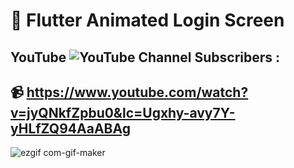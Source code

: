 # :art:   Flutter Animated Login Screen

## YouTube ![YouTube Channel Subscribers](https://img.shields.io/youtube/channel/subscribers/UCYiZceCCbaRLP27U5RXRHog?label=Omar%20Ahmed&style=social) : 

## :video_camera:   https://www.youtube.com/watch?v=jyQNkfZpbu0&lc=Ugxhy-avy7Y-yHLfZQ94AaABAg

![ezgif com-gif-maker](https://user-images.githubusercontent.com/38296077/200167519-277ed14a-16db-4e10-8969-d55134a2f090.gif)
